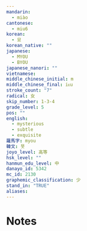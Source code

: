 ```yaml
---
mandarin:
  - miào
cantonese:
  - miu6
korean:
  - 묘
korean_native: ""
japanese:
  - MYOU
  - BYOU
japanese_nanori: ""
vietnamese:
middle_chinese_initial: m
middle_chinese_final: iᴇu
stroke_count: "7"
radical: 女
skip_number: 1-3-4
grade_level: 5
pos: ""
english:
  - mysterious
  - subtle
  - exquisite
羅馬字: myou
韓文: 묫
joyo_level: 高等
hsk_level: ""
hanmun_edu_level: 中
danayo_id: 5342
mc_id: 2130
graphemic_classification: 少
stand_in: "TRUE"
aliases:
---
```


# Notes
